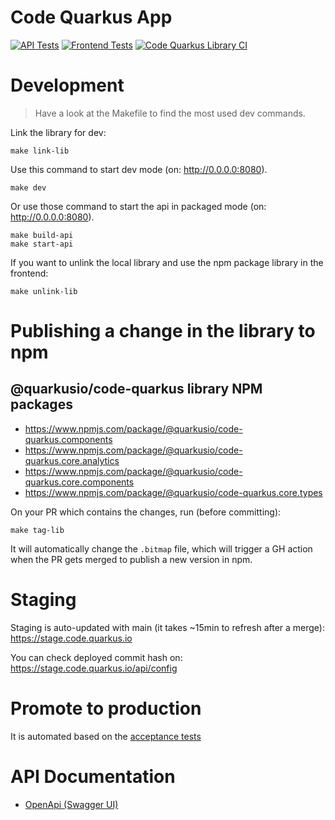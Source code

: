 # Code Quarkus App

 [![API Tests](https://github.com/quarkusio/code.quarkus.io/actions/workflows/api.tests.actions.yml/badge.svg)](https://github.com/quarkusio/code.quarkus.io/actions/workflows/api.tests.actions.yml) [![Frontend Tests](https://github.com/quarkusio/code.quarkus.io/actions/workflows/frontend.tests.actions.yml/badge.svg)](https://github.com/quarkusio/code.quarkus.io/actions/workflows/frontend.tests.actions.yml)
 [![Code Quarkus Library CI](https://github.com/quarkusio/code.quarkus.io/actions/workflows/library.publish.actions.yml/badge.svg)](https://github.com/quarkusio/code.quarkus.io/actions/workflows/library.publish.actions.yml)

# Development

> Have a look at the Makefile to find the most used dev commands.

Link the library for dev:
```
make link-lib
```

Use this command to start dev mode (on: http://0.0.0.0:8080).
```
make dev
```

Or use those command to start the api in packaged mode (on: http://0.0.0.0:8080).
```
make build-api
make start-api
```

If you want to unlink the local library and use the npm package library in the frontend:
```
make unlink-lib
```

# Publishing a change in the library to npm

## @quarkusio/code-quarkus library NPM packages

- https://www.npmjs.com/package/@quarkusio/code-quarkus.components
- https://www.npmjs.com/package/@quarkusio/code-quarkus.core.analytics
- https://www.npmjs.com/package/@quarkusio/code-quarkus.core.components
- https://www.npmjs.com/package/@quarkusio/code-quarkus.core.types


On your PR which contains the changes, run (before committing):
```
make tag-lib
```

It will automatically change the `.bitmap` file, which will trigger a GH action when the PR gets merged to publish a new version in npm.

# Staging

Staging is auto-updated with main (it takes ~15min to refresh after a merge): https://stage.code.quarkus.io

You can check deployed commit hash on: https://stage.code.quarkus.io/api/config

# Promote to production

It is automated based on the [acceptance tests](https://github.com/quarkusio/code.quarkus.io/tree/main/acceptance-test)

# API Documentation

- [OpenApi (Swagger UI)](https://editor.swagger.io/?url=https://code.quarkus.io/q/openapi)


